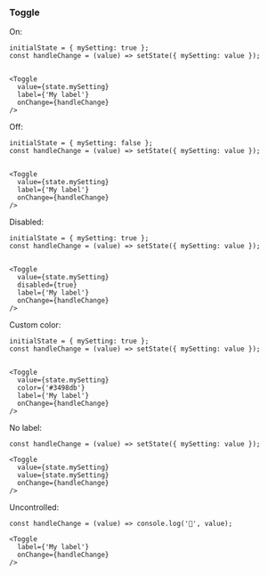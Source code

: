 ### Toggle


On:

    initialState = { mySetting: true };
    const handleChange = (value) => setState({ mySetting: value });


    <Toggle
      value={state.mySetting}
      label={'My label'}
      onChange={handleChange}
    />

Off:

    initialState = { mySetting: false };
    const handleChange = (value) => setState({ mySetting: value });


    <Toggle
      value={state.mySetting}
      label={'My label'}
      onChange={handleChange}
    />

Disabled:

    initialState = { mySetting: true };
    const handleChange = (value) => setState({ mySetting: value });


    <Toggle
      value={state.mySetting}
      disabled={true}
      label={'My label'}
      onChange={handleChange}
    />

Custom color:

    initialState = { mySetting: true };
    const handleChange = (value) => setState({ mySetting: value });


    <Toggle
      value={state.mySetting}
      color={'#3498db'}
      label={'My label'}
      onChange={handleChange}
    />

No label:

    const handleChange = (value) => setState({ mySetting: value });

    <Toggle
      value={state.mySetting}
      value={state.mySetting}
      onChange={handleChange}
    />

Uncontrolled:

    const handleChange = (value) => console.log('🍇', value);

    <Toggle
      label={'My label'}
      onChange={handleChange}
    />

